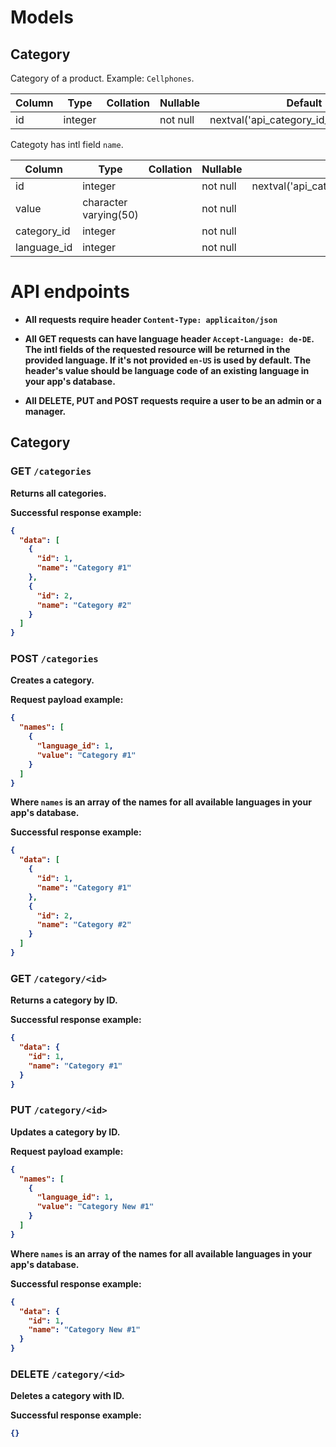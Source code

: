 # Models

## Category

Category of a product. Example: `Cellphones`.

| Column | Type    | Collation | Nullable | Default                                  |
| ------ | ------- | --------- | -------- | ---------------------------------------- |
| id     | integer |           | not null | nextval('api_category_id_seq'::regclass) |

Categoty has intl field `name`.

| Column      | Type                  | Collation | Nullable | Default                                  |
| ----------- | --------------------- | --------- | -------- | ---------------------------------------- |
| id          | integer               |           | not null | nextval('api_category_id_seq'::regclass) |
| value       | character varying(50) |           | not null |                                          |
| category_id | integer               |           | not null |                                          |
| language_id | integer               |           | not null |                                          |


# API endpoints

- <b>All requests require header `Content-Type: applicaiton/json`</b>

- <b>All GET requests can have language header `Accept-Language: de-DE`. The intl fields of the requested resource will be returned in the provided language. If it's not provided `en-US` is used by default. The header's value should be language code of an existing language in your app's database.</b>
- <b>All DELETE, PUT and POST requests require a user to be an admin or a manager.

## Category

### GET `/categories`

Returns all categories.

Successful response example:

```json
{
  "data": [
    {
      "id": 1,
      "name": "Category #1"
    },
    {
      "id": 2,
      "name": "Category #2"
    }
  ]
}
```

### POST `/categories`

Creates a category.

Request payload example:

```json
{
  "names": [
    {
      "language_id": 1,
      "value": "Category #1"
    }
  ]
}
```

Where `names` is an array of the names for all available languages in your app's database.

Successful response example:

```json
{
  "data": [
    {
      "id": 1,
      "name": "Category #1"
    },
    {
      "id": 2,
      "name": "Category #2"
    }
  ]
}
```

### GET `/category/<id>`

Returns a category by ID.

Successful response example:

```json
{
  "data": {
    "id": 1,
    "name": "Category #1"
  }
}
```

### PUT `/category/<id>`

Updates a category by ID.

Request payload example:

```json
{
  "names": [
    {
      "language_id": 1,
      "value": "Category New #1"
    }
  ]
}
```

Where `names` is an array of the names for all available languages in your app's database.

Successful response example:

```json
{
  "data": {
    "id": 1,
    "name": "Category New #1"
  }
}
```

### DELETE `/category/<id>`

Deletes a category with ID.

Successful response example:

```json
{}
```
